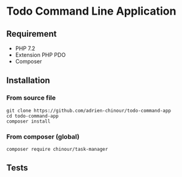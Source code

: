 # Todo Command Line Application

## Requirement

- PHP 7.2
- Extension PHP PDO
- Composer

## Installation

### From source file
```
git clone https://github.com/adrien-chinour/todo-command-app
cd todo-command-app
composer install
```

### From composer (global)
```
composer require chinour/task-manager
```

## Tests
